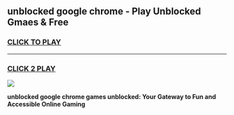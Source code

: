 
## unblocked google chrome - Play Unblocked Gmaes & Free
<h3>
<a href="https://news.freeplayer.one?title=unblocked_google_chrome&ref=16F">CLICK TO PLAY</a></h3>
<hr>

<h3>
<a href="https://news.freeplayer.one?title=unblocked_google_chrome&ref=16F">CLICK 2 PLAY</a>
  
</h3>

<a href="https://news.freeplayer.one?title=unblocked_google_chrome&ref=16F/"><img src="https://clearcache.store/games.png"></a>


**unblocked google chrome games unblocked: Your Gateway to Fun and Accessible Online Gaming**
